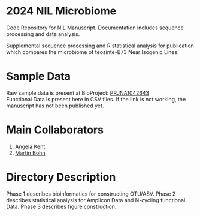 # 2024 NIL Microbiome
Code Repository for NIL Manuscript. Documentation includes sequence processing and data analysis. 

Supplemental sequence processing and R statistical analysis for publication which compares the microbiome of teosinte-B73 Near Isogenic Lines. 

# Sample Data 
Raw sample data is present at BioProject: [PRJNA1042643](https://dataview.ncbi.nlm.nih.gov/object/PRJNA1042643)<br/>
Functional Data is present here in CSV files. If the link is not working, the manuscript has not been published yet. 

# Main Collaborators 
1. [Angela Kent](https://microbiome.nres.illinois.edu/)
2. [Martin Bohn](https://cropsciences.illinois.edu/people/profile/mbohn)

# Directory Description
Phase 1 describes bioinformatics for constructing OTU/ASV.
Phase 2 describes statistical analysis for Amplicon Data and N-cycling functional Data. 
Phase 3 describes figure construction. 



